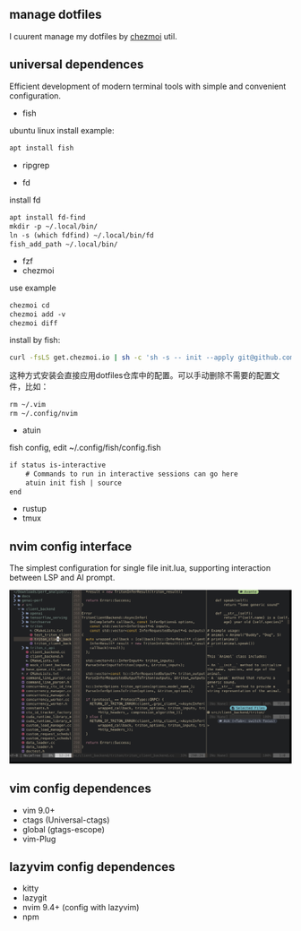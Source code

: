 ## manage dotfiles
I cuurent manage my dotfiles by [chezmoi](https://www.chezmoi.io/quick-start/) util.

## universal dependences

Efficient development of modern terminal tools with simple and convenient configuration.

+ fish

ubuntu linux install example:

```bash
apt install fish
```

+ ripgrep

+ fd

install fd

```fish
apt install fd-find
mkdir -p ~/.local/bin/
ln -s (which fdfind) ~/.local/bin/fd
fish_add_path ~/.local/bin/
```

+ fzf
+ chezmoi

use example
```fish
chezmoi cd
chezmoi add -v
chezmoi diff
```

install by fish:

```bash
curl -fsLS get.chezmoi.io | sh -c 'sh -s -- init --apply git@github.com:'$GITHUB_USERNAME'/dotfiles.git'
```

这种方式安装会直接应用dotfiles仓库中的配置。可以手动删除不需要的配置文件，比如：
```fish
rm ~/.vim
rm ~/.config/nvim
```

+ atuin

fish config, edit ~/.config/fish/config.fish

```
if status is-interactive
    # Commands to run in interactive sessions can go here
    atuin init fish | source
end
```

+ rustup
+ tmux

## nvim config interface

The simplest configuration for single file init.lua, supporting interaction between LSP and AI prompt.

![](./doc/nvim_interface.jpg)

## vim config dependences

+ vim 9.0+
+ ctags (Universal-ctags)
+ global (gtags-escope)
+ vim-Plug

## lazyvim config dependences

+ kitty
+ lazygit
+ nvim 9.4+ (config with lazyvim)
+ npm

